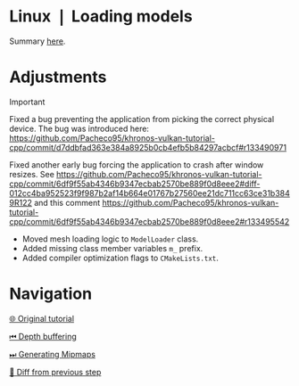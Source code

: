 # Linux ❘ Loading models

Summary [here](https://github.com/Pacheco95/khronos-vulkan-tutorial-cpp/tree/linux-summary).

# Adjustments

> [!IMPORTANT]
> Fixed a bug preventing the application from picking the correct physical device.
> The bug was introduced
> here:
> https://github.com/Pacheco95/khronos-vulkan-tutorial-cpp/commit/d7ddbfad363e384a8925b0cb4efb5b84297acbcf#r133490971
>
> Fixed another early bug forcing the application to crash after window resizes.
> See https://github.com/Pacheco95/khronos-vulkan-tutorial-cpp/commit/6df9f55ab4346b9347ecbab2570be889f0d8eee2#diff-012cc4ba952523f9f987b2af14b664e01767b27560ee21dc711cc63ce31b3849R122
> and this comment https://github.com/Pacheco95/khronos-vulkan-tutorial-cpp/commit/6df9f55ab4346b9347ecbab2570be889f0d8eee2#r133495542

- Moved mesh loading logic to `ModelLoader` class.
- Added missing class member variables `m_` prefix.
- Added compiler optimization flags to `CMakeLists.txt`.

# Navigation

[🌐 Original tutorial](
https://docs.vulkan.org/tutorial/latest/08_Loading_models.html)

[⏮ Depth buffering](
https://github.com/Pacheco95/khronos-vulkan-tutorial-cpp/tree/linux/06-depth-buffering)

[⏭ Generating Mipmaps](
https://github.com/Pacheco95/khronos-vulkan-tutorial-cpp/tree/linux/08-generating-mipmaps)

[🔄 Diff from previous step](
https://github.com/Pacheco95/khronos-vulkan-tutorial-cpp/compare/linux/06-depth-buffering...linux/07-loading-models)
